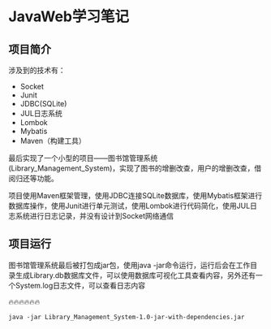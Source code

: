 # JavaWeb学习笔记

## 项目简介

涉及到的技术有：

- Socket
- Junit
- JDBC(SQLite)
- JUL日志系统
- Lombok
- Mybatis
- Maven（构建工具）

最后实现了一个小型的项目——图书馆管理系统(Library_Management_System)，实现了图书的增删改查，用户的增删改查，借阅归还等功能。

项目使用Maven框架管理，使用JDBC连接SQLite数据库，使用Mybatis框架进行数据库操作，使用Junit进行单元测试，使用Lombok进行代码简化，使用JUL日志系统进行日志记录，并没有设计到Socket网络通信

## 项目运行

图书馆管理系统最后被打包成jar包，使用java -jar命令运行，运行后会在工作目录生成Library.db数据库文件，可以使用数据库可视化工具查看内容，另外还有一个System.log日志文件，可以查看日志内容

🔥🔥🔥🔥🔥🔥

```shell
java -jar Library_Management_System-1.0-jar-with-dependencies.jar
```
